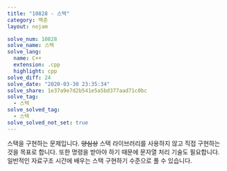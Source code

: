 ```yaml
---
title: "10828 - 스택"
category: 백준
layout: nojam

solve_num: 10828
solve_name: 스택
solve_lang:
  name: C++
  extension: .cpp
  highlight: cpp
solve_diff: 24
solve_date: "2020-03-30 23:35:34"
solve_share: 1e37a9e7d2b541e5a5bd377aad71c0bc
solve_tag:
  - 스택
solve_solved_tag:
  - 스택
solve_solved_not_set: true
---
```


스택을 구현하는 문제입니다. ~~양심상~~ 스택 라이브러리를 사용하지 않고 직접 구현하는 것을 목표로 합니다. 또한 명령을 받아야 하기 때문에 문자열 처리 기술도 필요합니다. 일반적인 자료구조 시간에 배우는 스택 구현하기 수준으로 풀 수 있습니다.
